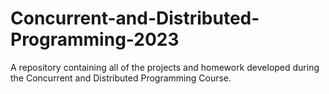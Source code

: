 # Concurrent-and-Distributed-Programming-2023
A repository containing all of the projects and homework developed during the Concurrent and Distributed Programming Course.
